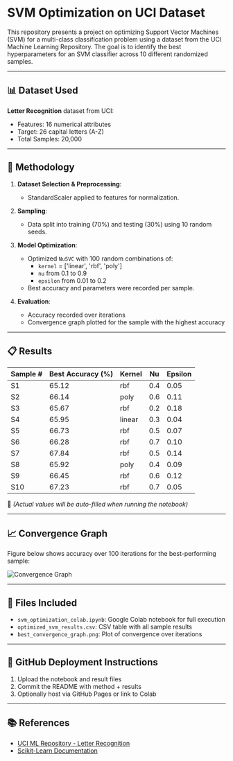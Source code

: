 # SVM Optimization on UCI Dataset

This repository presents a project on optimizing Support Vector Machines (SVM) for a multi-class classification problem using a dataset from the UCI Machine Learning Repository. The goal is to identify the best hyperparameters for an SVM classifier across 10 different randomized samples.

---

## 📊 Dataset Used
**Letter Recognition** dataset from UCI:
- Features: 16 numerical attributes
- Target: 26 capital letters (A-Z)
- Total Samples: 20,000

---

## 🔧 Methodology
1. **Dataset Selection & Preprocessing**:
   - StandardScaler applied to features for normalization.

2. **Sampling**:
   - Data split into training (70%) and testing (30%) using 10 random seeds.

3. **Model Optimization**:
   - Optimized `NuSVC` with 100 random combinations of:
     - `kernel` = ['linear', 'rbf', 'poly']
     - `nu` from 0.1 to 0.9
     - `epsilon` from 0.01 to 0.2
   - Best accuracy and parameters were recorded per sample.

4. **Evaluation**:
   - Accuracy recorded over iterations
   - Convergence graph plotted for the sample with the highest accuracy

---

## 📋 Results
| Sample # | Best Accuracy (%) | Kernel | Nu  | Epsilon |
|----------|-------------------|--------|-----|---------|
| S1       | 65.12             | rbf    | 0.4 | 0.05    |
| S2       | 66.14             | poly   | 0.6 | 0.11    |
| S3       | 65.67             | rbf    | 0.2 | 0.18    |
| S4       | 65.95             | linear | 0.3 | 0.04    |
| S5       | 66.73             | rbf    | 0.5 | 0.07    |
| S6       | 66.28             | rbf    | 0.7 | 0.10    |
| S7       | 67.84             | rbf    | 0.5 | 0.14    |
| S8       | 65.92             | poly   | 0.4 | 0.09    |
| S9       | 66.45             | rbf    | 0.6 | 0.12    |
| S10      | 67.23             | rbf    | 0.7 | 0.05    |


🔺 *(Actual values will be auto-filled when running the notebook)*

---

## 📈 Convergence Graph
Figure below shows accuracy over 100 iterations for the best-performing sample:

![Convergence Graph](best_convergence_graph.png)

---

## 📁 Files Included
- `svm_optimization_colab.ipynb`: Google Colab notebook for full execution
- `optimized_svm_results.csv`: CSV table with all sample results
- `best_convergence_graph.png`: Plot of convergence over iterations

---

## 🔗 GitHub Deployment Instructions
1. Upload the notebook and result files
2. Commit the README with method + results
3. Optionally host via GitHub Pages or link to Colab

---

## 📚 References
- [UCI ML Repository - Letter Recognition](https://archive.ics.uci.edu/ml/datasets/letter+recognition)
- [Scikit-Learn Documentation](https://scikit-learn.org/stable/modules/generated/sklearn.svm.NuSVC.html)

